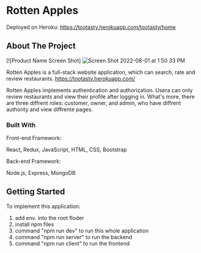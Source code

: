 # Rotten Apples

Deployed on Heroku: https://tootasty.herokuapp.com/tootasty/home

<!-- ABOUT THE PROJECT -->
## About The Project

[![Product Name Screen Shot]
![Screen Shot 2022-08-01 at 1 50 33 PM](https://user-images.githubusercontent.com/85295969/182211218-09724c1f-92d5-46b0-b6b0-f5cbf063a6e6.png)

Rotten Apples is a full-stack website application, which can search, rate and review restaurants.
https://tootasty.herokuapp.com/

Rotten Apples implements authentication and authorization. Usera can only review restaurants and view their profile after logging in. What's more, 
there are three diffrent roles: customer, owner, and admin, who have diffrent authority and view diffrente pages.

### Built With

Front-end Framework:

React, Redux, JavaScript, HTML, CSS, Bootstrap

Back-end Framework:

Node.js, Express, MongoDB

<!-- GETTING STARTED -->
## Getting Started

To implement this application:

1. add env. into the root floder
2. install npm files
3. command "npm run dev" to run this whole application
4. command "npm run server" to run the backend
5. command "npm run client" to run the frontend


